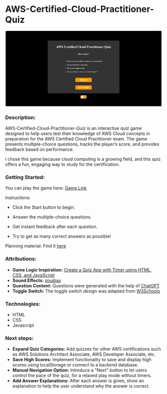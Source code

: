 # AWS-Certified-Cloud-Practitioner-Quiz
![Game Landing page](./images/Landing%20Page%20of%20Game.png)

### Description: 
AWS-Certified-Cloud-Practitioner-Quiz is an interactive quiz game designed to help users test their knowledge of AWS Cloud concepts in preparation for the AWS Certified Cloud Practitioner exam. The game presents multiple-choice questions, tracks the player’s score, and provides feedback based on performance.

I chose this game because cloud computing is a growing field, and this quiz offers a fun, engaging way to study for the certification.
### Getting Started: 
You can play the game here: [Game Link](https://glj20.github.io/AWS-Certified-Cloud-Practitioner-Quiz/)

Instructions:

* Click the Start button to begin.

* Answer the multiple-choice questions.

* Get instant feedback after each question.

* Try to get as many correct answers as possible!

Planning material: Find it [here](./Planning%20material.txt)
### Attributions:
* **Game Logic Inspiration:** [Create a Quiz App with Timer using HTML, CSS, and JavaScript](https://www.geeksforgeeks.org/create-a-quiz-app-with-timer-using-html-css-and-javascript/) 
* **Sound Effects:** [pixabay](https://pixabay.com/)
* **Question Content:** Questions were generated with the help of [ChatGPT](https://chat.openai.com/)
* **Toggle Switch:** The toggle switch design was adapted from [W3Schools](https://www.w3schools.com/howto/howto_css_switch.asp)

### Technologies:
* HTML
* CSS
* Javascript

### Next steps:
* **Expand Quiz Categories:** Add quizzes for other AWS certifications such as AWS Solutions Architect Associate, AWS Developer Associate, etc.
* **Save High Scores:** Implement functionality to save and display high scores using localStorage or connect to a backend database.
* **Manual Navigation Option:** Introduce a "Next" button to let users control the pace of the quiz, for a relaxed play mode without timers.
* **Add Answer Explanations:** After each answer is given, show an explanation to help the user understand why the answer is correct.